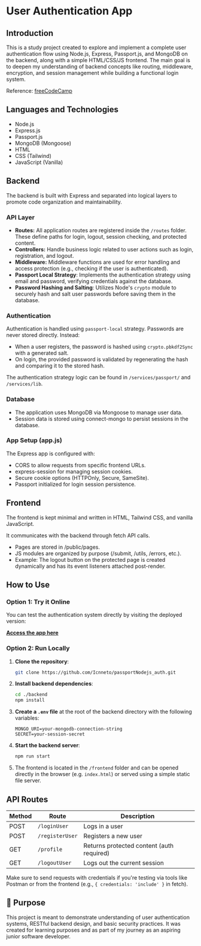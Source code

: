 # User Authentication App

## Introduction

This is a study project created to explore and implement a complete user authentication flow using Node.js, Express, Passport.js, and MongoDB on the backend, along with a simple HTML/CSS/JS frontend. 
The main goal is to deepen my understanding of backend concepts like routing, middleware, encryption, and session management while building a functional login system.

Reference: [freeCodeCamp](https://www.youtube.com/watch?v=F-sFp_AvHc8&list=WL&index=38&t=21963s&ab_channel=freeCodeCamp.org)

## Languages and Technologies

- Node.js
- Express.js
- Passport.js
- MongoDB (Mongoose)
- HTML
- CSS (Tailwind)
- JavaScript (Vanilla)

## Backend

The backend is built with Express and separated into logical layers to promote code organization and maintainability.

### API Layer

- **Routes:** All application routes are registered inside the `/routes` folder. These define paths for login, logout, session checking, and protected content.
- **Controllers:** Handle business logic related to user actions such as login, registration, and logout.
- **Middleware:** Middleware functions are used for error handling and access protection (e.g., checking if the user is authenticated).
- **Passport Local Strategy**: Implements the authentication strategy using email and password, verifying credentials against the database.
- **Password Hashing and Salting**: Utilizes Node's `crypto` module to securely hash and salt user passwords before saving them in the database.

### Authentication

Authentication is handled using `passport-local` strategy. Passwords are never stored directly. Instead:

- When a user registers, the password is hashed using `crypto.pbkdf2Sync` with a generated salt.
- On login, the provided password is validated by regenerating the hash and comparing it to the stored hash.

The authentication strategy logic can be found in `/services/passport/` and `/services/lib`.

### Database
- The application uses MongoDB via Mongoose to manage user data.
- Session data is stored using connect-mongo to persist sessions in the database.

### App Setup (app.js)
The Express app is configured with:

- CORS to allow requests from specific frontend URLs.
- express-session for managing session cookies.
- Secure cookie options (HTTPOnly, Secure, SameSite).
- Passport initialized for login session persistence.

## Frontend
The frontend is kept minimal and written in HTML, Tailwind CSS, and vanilla JavaScript. 

It communicates with the backend through fetch API calls.

- Pages are stored in /public/pages.
- JS modules are organized by purpose (/submit, /utils, /errors, etc.).
- Example: The logout button on the protected page is created dynamically and has its event listeners attached post-render.

## How to Use

### Option 1: Try it Online

You can test the authentication system directly by visiting the deployed version:

[**Access the app here**]([https://your-project-url.com](https://icnneto.github.io/passportNodejs_auth/frontend/public/index.html))

### Option 2: Run Locally

1. **Clone the repository**:
   ```bash
   git clone https://github.com/Icnneto/passportNodejs_auth.git
   ```

2. **Install backend dependencies**:
   ```bash
   cd ./backend
   npm install
   ```

3. **Create a `.env` file** at the root of the backend directory with the following variables:
   ```
   MONGO_URI=your-mongodb-connection-string
   SECRET=your-session-secret
   ```

4. **Start the backend server**:
   ```bash
   npm run start
   ```

5. The frontend is located in the `/frontend` folder and can be opened directly in the browser (e.g. `index.html`) or served using a simple static file server.

## API Routes

| Method | Route           | Description                     |
|--------|------------------|---------------------------------|
| POST   | `/loginUser`     | Logs in a user                  |
| POST   | `/registerUser`  | Registers a new user            |
| GET    | `/profile`       | Returns protected content (auth required) |
| GET    | `/logoutUser`    | Logs out the current session    |

Make sure to send requests with credentials if you're testing via tools like Postman or from the frontend (e.g., `{ credentials: 'include' }` in fetch).

## 🧠 Purpose
This project is meant to demonstrate understanding of user authentication systems, RESTful backend design, and basic security practices. It was created for learning purposes and as part of my journey as an aspiring junior software developer.
